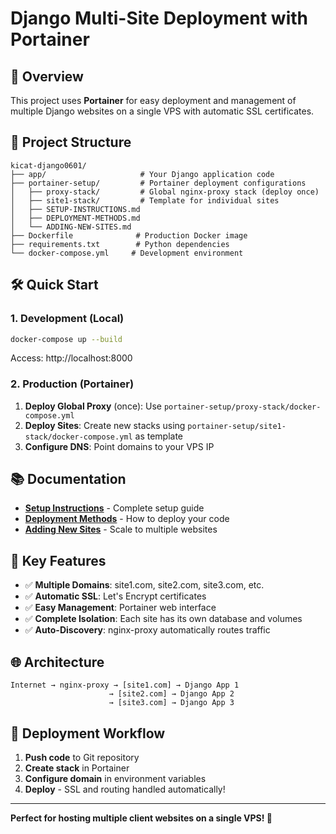 # Django Multi-Site Deployment with Portainer

## 🚀 Overview
This project uses **Portainer** for easy deployment and management of multiple Django websites on a single VPS with automatic SSL certificates.

## 📁 Project Structure
```
kicat-django0601/
├── app/                     # Your Django application code
├── portainer-setup/         # Portainer deployment configurations
│   ├── proxy-stack/         # Global nginx-proxy stack (deploy once)
│   ├── site1-stack/         # Template for individual sites
│   ├── SETUP-INSTRUCTIONS.md
│   ├── DEPLOYMENT-METHODS.md
│   └── ADDING-NEW-SITES.md
├── Dockerfile              # Production Docker image
├── requirements.txt        # Python dependencies
└── docker-compose.yml     # Development environment
```

## 🛠️ Quick Start

### 1. Development (Local)
```bash
docker-compose up --build
```
Access: http://localhost:8000

### 2. Production (Portainer)
1. **Deploy Global Proxy** (once): Use `portainer-setup/proxy-stack/docker-compose.yml`
2. **Deploy Sites**: Create new stacks using `portainer-setup/site1-stack/docker-compose.yml` as template
3. **Configure DNS**: Point domains to your VPS IP

## 📚 Documentation
- **[Setup Instructions](portainer-setup/SETUP-INSTRUCTIONS.md)** - Complete setup guide
- **[Deployment Methods](portainer-setup/DEPLOYMENT-METHODS.md)** - How to deploy your code
- **[Adding New Sites](portainer-setup/ADDING-NEW-SITES.md)** - Scale to multiple websites

## 🔑 Key Features
- ✅ **Multiple Domains**: site1.com, site2.com, site3.com, etc.
- ✅ **Automatic SSL**: Let's Encrypt certificates
- ✅ **Easy Management**: Portainer web interface
- ✅ **Complete Isolation**: Each site has its own database and volumes
- ✅ **Auto-Discovery**: nginx-proxy automatically routes traffic

## 🌐 Architecture
```
Internet → nginx-proxy → [site1.com] → Django App 1
                      → [site2.com] → Django App 2
                      → [site3.com] → Django App 3
```

## 🚀 Deployment Workflow
1. **Push code** to Git repository
2. **Create stack** in Portainer
3. **Configure domain** in environment variables
4. **Deploy** - SSL and routing handled automatically!

---
**Perfect for hosting multiple client websites on a single VPS! 🎯**